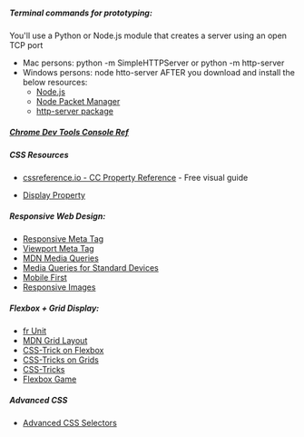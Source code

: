 ##### Terminal commands for prototyping:
You'll use a Python or Node.js module that creates a server using an open TCP port
* Mac persons: python -m SimpleHTTPServer or python -m http-server
* Windows persons: node htto-server AFTER you download and install the below resources:
  * [Node.js](https://nodejs.org/en/)
  * [Node Packet Manager](https://www.npmjs.com/)
  * [http-server package](https://www.npmjs.com/package/http-server)
  
##### [Chrome Dev Tools Console Ref](https://developers.google.com/web/tools/chrome-devtools/console/reference)

##### CSS Resources
* [cssreference.io - CC Property Reference](https://cssreference.io/) - Free visual guide 

* [Display Property](https://developer.mozilla.org/en-US/docs/Web/CSS/display)
##### Responsive Web Design:
 * [Responsive Meta Tag](https://css-tricks.com/snippets/html/responsive-meta-tag/)
 * [Viewport Meta Tag](https://developer.mozilla.org/en-US/docs/Mozilla/Mobile/Viewport_meta_tag)
* [MDN Media Queries](https://developer.mozilla.org/en-US/docs/Web/CSS/Media_Queries/Using_media_queries)
* [Media Queries for Standard Devices](https://css-tricks.com/snippets/css/media-queries-for-standard-devices/)
 * [Mobile First](https://responsivedesign.is/strategy/page-layout/mobile-first/)
* [Responsive Images](https://developer.mozilla.org/en-US/docs/Learn/HTML/Multimedia_and_embedding/Responsive_images)


##### Flexbox + Grid Display:
 * [fr Unit](https://alligator.io/css/css-grid-layout-fr-unit/)
 * [MDN Grid Layout](https://developer.mozilla.org/en-US/docs/Web/CSS/CSS_Grid_Layout/Relationship_of_Grid_Layout)
 * [CSS-Trick on Flexbox](https://css-tricks.com/snippets/css/a-guide-to-flexbox/)
* [CSS-Tricks on Grids](https://css-tricks.com/snippets/css/css-grid-starter-layouts/)
* [CSS-Tricks](	https://css-tricks.com/snippets/css/complete-guide-grid/)
* [Flexbox Game](https://flexbox.webflow.com/)
 
 ##### Advanced CSS
 * [Advanced CSS Selectors](https://www.w3schools.com/cssref/css_selectors.asp)